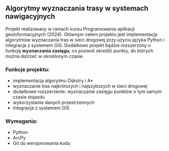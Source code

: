 ## Algorytmy wyznaczania trasy w systemach nawigacyjnych

Projekt realizowany w ramach kursu Programowanie aplikacji geoinformacyjnych (2024). Głównym celem projektu jest implementacja algorytmów wyznaczania tras w sieci drogowej przy użyciu języka Python i integracja z systemem GIS. Dodatkowo projekt będzie rozszerzony o funkcję **wyznaczania zasięgu**, co pozwoli określić punkty, do których można dotrzeć w określonym czasie.

### Funkcje projektu:
- implementacja algorytmu Dijkstry i A*
- wyznaczanie tras najkrótszych i najszybszych w sieci drogowej
- dodatkowe rozszerzenie: wyznaczanie zasięgu punktów o tym samym czasie dojazdu
- wykorzystanie danych przestrzennych
- integracja z systemem GIS

### Wymagania:
- Python
- ArcPy
- Git do wersjonowania kodu

